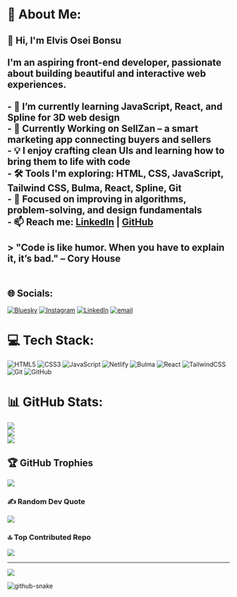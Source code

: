 # 💫 About Me:
## 👋 Hi, I'm Elvis Osei Bonsu<br><br>I'm an aspiring front-end developer, passionate about building beautiful and interactive web experiences.<br><br>- 🌱 I’m currently learning **JavaScript**, **React**, and **Spline** for 3D web design  <br>- 🔭 Currently Working on **SellZan** – a smart marketing app connecting buyers and sellers  <br>- 💡 I enjoy crafting clean UIs and learning how to bring them to life with code  <br>- 🛠️ Tools I'm exploring: **HTML**, **CSS**, **JavaScript**, **Tailwind CSS**, **Bulma**, **React**, **Spline**, **Git**  <br>- 🚀 Focused on improving in **algorithms**, **problem-solving**, and **design fundamentals**  <br>- 📫 Reach me: [LinkedIn](https://www.linkedin.com/in/elvisosei) | [GitHub](https://github.com/retrosmilyy)<br><br>> "Code is like humor. When you have to explain it, it’s bad." – Cory House<br><br>


## 🌐 Socials:
[![Bluesky](https://img.shields.io/badge/bluesky-0285FF?style=for-the-badge&logo=bluesky&logoColor=%23FFFFFF)](https://bsky.app/profile/elvis232.bsky.social) [![Instagram](https://img.shields.io/badge/Instagram-%23E4405F.svg?logo=Instagram&logoColor=white)](https://instagram.com/_r3vrs_) [![LinkedIn](https://img.shields.io/badge/LinkedIn-%230077B5.svg?logo=linkedin&logoColor=white)](https://linkedin.com/in/elvisosei) [![email](https://img.shields.io/badge/Email-D14836?logo=gmail&logoColor=white)](mailto:oseie0510@gmail.com) 

# 💻 Tech Stack:
![HTML5](https://img.shields.io/badge/html5-%23E34F26.svg?style=for-the-badge&logo=html5&logoColor=white) ![CSS3](https://img.shields.io/badge/css3-%231572B6.svg?style=for-the-badge&logo=css3&logoColor=white) ![JavaScript](https://img.shields.io/badge/javascript-%23323330.svg?style=for-the-badge&logo=javascript&logoColor=%23F7DF1E) ![Netlify](https://img.shields.io/badge/netlify-%23000000.svg?style=for-the-badge&logo=netlify&logoColor=#00C7B7) ![Bulma](https://img.shields.io/badge/bulma-00D0B1?style=for-the-badge&logo=bulma&logoColor=white) ![React](https://img.shields.io/badge/react-%2320232a.svg?style=for-the-badge&logo=react&logoColor=%2361DAFB) ![TailwindCSS](https://img.shields.io/badge/tailwindcss-%2338B2AC.svg?style=for-the-badge&logo=tailwind-css&logoColor=white) ![Git](https://img.shields.io/badge/git-%23F05033.svg?style=for-the-badge&logo=git&logoColor=white) ![GitHub](https://img.shields.io/badge/github-%23121011.svg?style=for-the-badge&logo=github&logoColor=white)
# 📊 GitHub Stats:
![](https://github-readme-stats.vercel.app/api?username=retrosmilyy&theme=dark&hide_border=false&include_all_commits=false&count_private=false)<br/>
![](https://nirzak-streak-stats.vercel.app/?user=retrosmilyy&theme=dark&hide_border=false)<br/>
![](https://github-readme-stats.vercel.app/api/top-langs/?username=retrosmilyy&theme=dark&hide_border=false&include_all_commits=false&count_private=false&layout=compact)

## 🏆 GitHub Trophies
![](https://github-profile-trophy.vercel.app/?username=retrosmilyy&theme=radical&no-frame=false&no-bg=true&margin-w=4)

### ✍️ Random Dev Quote
![](https://quotes-github-readme.vercel.app/api?type=horizontal&theme=radical)

### 🔝 Top Contributed Repo
![](https://github-contributor-stats.vercel.app/api?username=retrosmilyy&limit=5&theme=dark&combine_all_yearly_contributions=true)

---
[![](https://visitcount.itsvg.in/api?id=retrosmilyy&icon=0&color=0)](https://visitcount.itsvg.in)

<!-- Proudly created with GPRM ( https://gprm.itsvg.in ) -->


<picture>
  <source media="(prefers-color-scheme: dark)" srcset="https://raw.githubusercontent.com/tobiasmeyhoefer/tobiasmeyhoefer/output/github-snake-dark.svg" />
  <source media="(prefers-color-scheme: light)" srcset="https://raw.githubusercontent.com/tobiasmeyhoefer/tobiasmeyhoefer/output/github-snake.svg" />
  <img alt="github-snake" src="https://raw.githubusercontent.com/tobiasmeyhoefer/tobiasmeyhoefer/output/github-snake.svg" />
</picture>



###
